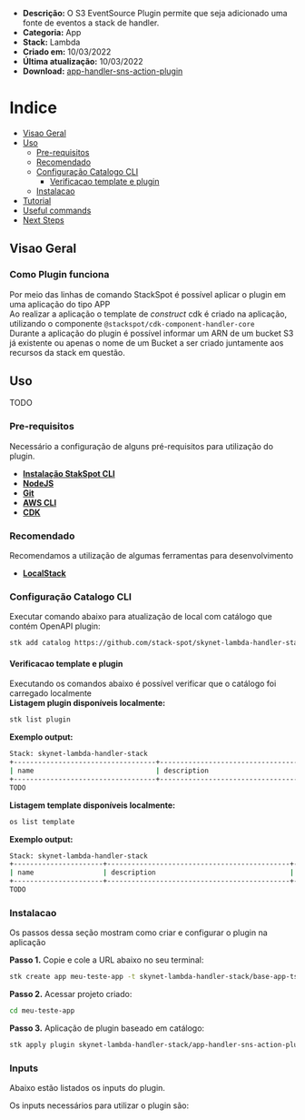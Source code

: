 - **Descrição:** O S3 EventSource Plugin permite que seja adicionado uma fonte de eventos a stack de handler.
- **Categoria:** App
- **Stack:** Lambda
- **Criado em:** 10/03/2022
- **Última atualização:** 10/03/2022
- **Download:** [app-handler-sns-action-plugin](https://github.com/stack-spot/app-handler-sns-action-plugin)

# Indice
- [Visao Geral](#Visao-Geral)
- [Uso](#Uso)
  - [Pre-requisitos](#Pre-requisitos)
  - [Recomendado](#Recomendado)
  - [Configuração Catalogo CLI](#Configuração-Catalogo-CLI)
    - [Verificacao template e plugin](#Verificacao_template_e_plugin)
  - [Instalacao](#Instalacao)
- [Tutorial](#Tutorial)
- [Useful commands](#Useful-commands)
- [Next Steps](#Next-steps)

## Visao Geral
### Como Plugin funciona
Por meio das linhas de comando StackSpot é possível aplicar o plugin em uma aplicação do tipo APP  
Ao realizar a aplicação o template de _construct_ cdk é criado na aplicação, utilizando o componente `@stackspot/cdk-component-handler-core`  
Durante a aplicação do plugin é possível informar um ARN de um bucket S3 já existente ou apenas o nome de um Bucket a ser criado juntamente aos recursos da stack em questão.

## Uso
 TODO

### Pre-requisitos
Necessário a configuração de alguns pré-requisitos para utilização do plugin.  
- [**Instalação StakSpot CLI**](https://docs.stackspot.com/v3.0.0/os-cli/installation/)
- [**NodeJS**](https://nodejs.org/en/)
- [**Git**](https://git-scm.com/)
- [**AWS CLI**](https://docs.aws.amazon.com/cli/latest/userguide/cli-chap-getting-started.html)
- [**CDK**](https://docs.aws.amazon.com/cdk/v2/guide/getting_started.html)

### Recomendado
Recomendamos a utilização de algumas ferramentas para desenvolvimento  
- [**LocalStack**](https://github.com/localstack/localstack)

### Configuração Catalogo CLI
Executar comando abaixo para atualização de local com catálogo que contém OpenAPI plugin:  
```bash
stk add catalog https://github.com/stack-spot/skynet-lambda-handler-stack
```

#### Verificacao template e plugin
Executando os comandos abaixo é possível verificar que o catálogo foi carregado localmente  
**Listagem plugin disponíveis localmente:**
```bash
stk list plugin
```

**Exemplo output:**
```bash
Stack: skynet-lambda-handler-stack
+-----------------------------------+-------------------------------------------------------------------------------------------+---------+-----------------+
| name                              | description                                                                               | types   | version(latest) |
+-----------------------------------+-------------------------------------------------------------------------------------------+---------+-----------------+
TODO
```

**Listagem template disponíveis localmente:**
```bash
os list template
```

**Exemplo output:**
```bash
Stack: skynet-lambda-handler-stack
+----------------------+---------------------------------------------+------------------+-----------------+
| name                 | description                                 | types            | version(latest) |
+----------------------+---------------------------------------------+------------------+-----------------+
TODO
```

### Instalacao
Os passos dessa seção mostram como criar e configurar o plugin na aplicação  

**Passo 1.** Copie e cole a URL abaixo no seu terminal:
```bash
stk create app meu-teste-app -t skynet-lambda-handler-stack/base-app-ts-template
```

**Passo 2.** Acessar projeto criado:  
```bash
cd meu-teste-app
```

**Passo 3.** Aplicação de plugin baseado em catálogo:  
```bash
stk apply plugin skynet-lambda-handler-stack/app-handler-sns-action-plugin
```

### Inputs
Abaixo estão listados os inputs do plugin.

Os inputs necessários para utilizar o plugin são:  


